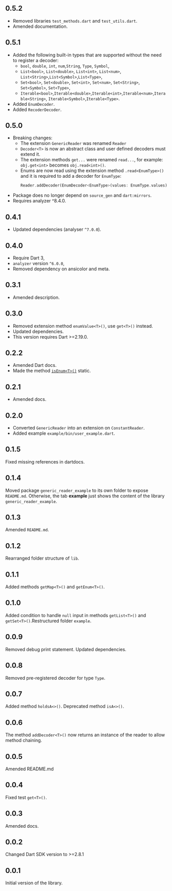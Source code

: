 ## 0.5.2
- Removed libraries `test_methods.dart` and `test_utils.dart`.
- Amended documentation.

## 0.5.1
- Added the following built-in types that are supported without the
  need to register a decoder:
  * `bool`, `double`, `int`, `num`,`String`, `Type`, `Symbol`,
  * `List<bool>`, `List<double>`, `List<int>`, `List<num>`,
    `List<String>`,`List<Symbol>`,`List<Type>`,
  * `Set<bool>`, `Set<double>`, `Set<int>`, `Set<num>`, `Set<String>`, `Set<Symbol>`,
    `Set<Type>`,
  * `Iterable<bool>`,`Iterable<double>`,`Iterable<int>`,`Iterable<num>`,`Iterable<String>`,
    `Iterable<Symbol>`,`Iterable<Type>`.
 - Added `EnumDecoder`.
 - Added `RecoderDecoder`.


## 0.5.0
- Breaking changes:
  * The extension `GenericReader` was renamed `Reader`
  * `Decoder<T>` is now an abstract class and user defined decoders
    must extend it.
  * The extension methods `get...` were renamed `read...`,
    for example: `obj.get<int>` becomes `obj.read<int>()`.
  * Enums are now read using the extension method `.read<EnumType>()` and
    it is required to add a decoder for `EnumType`:
    ```Dart
    Reader.addDecoder(EnumDecoder<EnumType>(values: EnumType.values));
    ```
- Package does no longer depend on `source_gen` and `dart:mirrors`.
- Requires analyzer ^8.4.0.


## 0.4.1
- Updated dependencies (analyser `^7.0.0`).

## 0.4.0
- Require Dart 3,
- `analyzer` version `^6.0.0`,
- Removed dependency on ansicolor and meta.

## 0.3.1
- Amended description.

## 0.3.0
- Removed extension method `enumValue<T>()`, use `get<T>()` instead.
- Updated dependencies.
- This version requires Dart >=2.19.0.

## 0.2.2
- Amended Dart docs.
- Made the method
[`isEnum<T>()`](https://pub.dev/documentation/generic_reader/latest/generic_reader/GenericReader/isEnum.html) static.

## 0.2.1

- Amended docs.

## 0.2.0

- Converted `GenericReader` into an extension on `ConstantReader`.
- Added example `example/bin/user_example.dart`.

## 0.1.5

Fixed missing references in dartdocs.

## 0.1.4

Moved package `generic_reader_example` to its own folder to expose `README.md`.
Otherwise, the tab **example** just shows the content of the library `generic_reader_example`.

## 0.1.3

Amended `README.md`.

## 0.1.2

Rearranged folder structure of `lib`.

## 0.1.1

Added methods `getMap<T>()` and `getEnum<T>()`.

## 0.1.0
Added condition to handle `null` input in methods `getList<T>()` and `getSet<T>()`.Restructured folder `example`.

## 0.0.9

Removed debug print statement. Updated dependencies.

## 0.0.8

Removed pre-registered decoder for type `Type`.

## 0.0.7

Added method `holdsA<>()`. Deprecated method `isA<>()`.

## 0.0.6

The method `addDecoder<T>()` now returns an instance
of the reader to allow method chaining.

## 0.0.5

Amended README.md

## 0.0.4

Fixed test `get<T>()`.

## 0.0.3

Amended docs.

## 0.0.2

Changed Dart SDK version to >=2.8.1

## 0.0.1

Initial version of the library.
